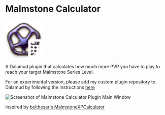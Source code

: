 # Malmstone Calculator
<img src="./images/icon.png" alt="Logo" width="120" height="120">

A Dalamud plugin that calculates how much more PVP you have to play to reach your target Malmstone Series Level.

For an experimental version, please add my custom plugin repository to Dalamud by following the instructions [here](https://github.com/pinapelz/DalamudPlugins)

![Screenshot of Malmstone Calculator Plugin Main Window](https://github.com/user-attachments/assets/3df4e459-9c18-4f69-b85a-0a022e399788)

Inspired by [belthesar's MalmstoneXPCalculator](https://github.com/belthesar/MalmstoneXPCalculator)
